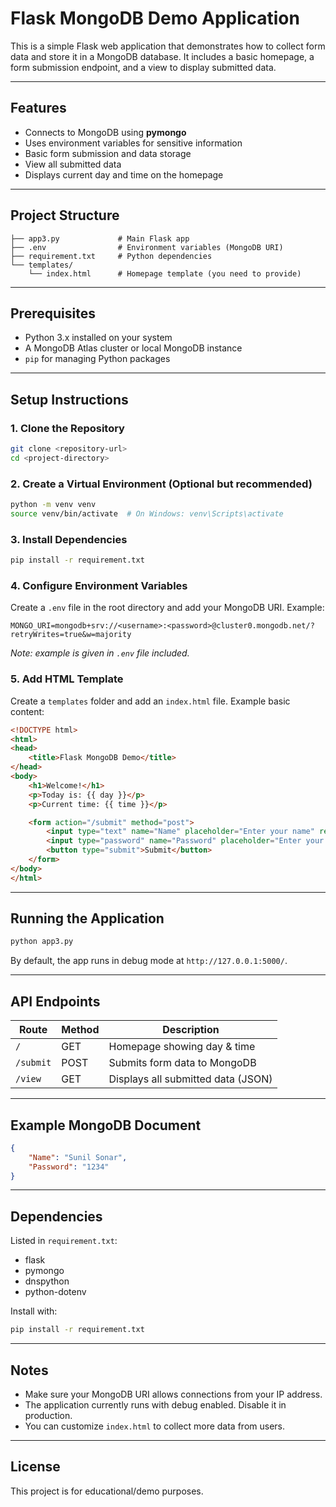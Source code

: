 
# Flask MongoDB Demo Application

This is a simple Flask web application that demonstrates how to collect form data and store it in a MongoDB database. It includes a basic homepage, a form submission endpoint, and a view to display submitted data.

---

## Features

- Connects to MongoDB using **pymongo**
- Uses environment variables for sensitive information
- Basic form submission and data storage
- View all submitted data
- Displays current day and time on the homepage

---

## Project Structure

```
├── app3.py             # Main Flask app
├── .env                # Environment variables (MongoDB URI)
├── requirement.txt     # Python dependencies
└── templates/
    └── index.html      # Homepage template (you need to provide)
```

---

## Prerequisites

- Python 3.x installed on your system
- A MongoDB Atlas cluster or local MongoDB instance
- `pip` for managing Python packages

---

## Setup Instructions

### 1. Clone the Repository

```bash
git clone <repository-url>
cd <project-directory>
```

### 2. Create a Virtual Environment (Optional but recommended)

```bash
python -m venv venv
source venv/bin/activate  # On Windows: venv\Scripts\activate
```

### 3. Install Dependencies

```bash
pip install -r requirement.txt
```

### 4. Configure Environment Variables

Create a `.env` file in the root directory and add your MongoDB URI. Example:

```
MONGO_URI=mongodb+srv://<username>:<password>@cluster0.mongodb.net/?retryWrites=true&w=majority
```

*Note: example is given in `.env` file included.*

### 5. Add HTML Template

Create a `templates` folder and add an `index.html` file. Example basic content:

```html
<!DOCTYPE html>
<html>
<head>
    <title>Flask MongoDB Demo</title>
</head>
<body>
    <h1>Welcome!</h1>
    <p>Today is: {{ day }}</p>
    <p>Current time: {{ time }}</p>

    <form action="/submit" method="post">
        <input type="text" name="Name" placeholder="Enter your name" required />
        <input type="password" name="Password" placeholder="Enter your password" required />
        <button type="submit">Submit</button>
    </form>
</body>
</html>
```

---

## Running the Application

```bash
python app3.py
```

By default, the app runs in debug mode at `http://127.0.0.1:5000/`.

---

## API Endpoints

| Route      | Method | Description                        |
|------------|--------|------------------------------------|
| `/`        | GET    | Homepage showing day & time        |
| `/submit`  | POST   | Submits form data to MongoDB       |
| `/view`    | GET    | Displays all submitted data (JSON) |

---

## Example MongoDB Document

```json
{
    "Name": "Sunil Sonar",
    "Password": "1234"
}
```

---

## Dependencies

Listed in `requirement.txt`:

- flask
- pymongo
- dnspython
- python-dotenv

Install with:

```bash
pip install -r requirement.txt
```

---

## Notes

- Make sure your MongoDB URI allows connections from your IP address.
- The application currently runs with debug enabled. Disable it in production.
- You can customize `index.html` to collect more data from users.

---

## License

This project is for educational/demo purposes.

